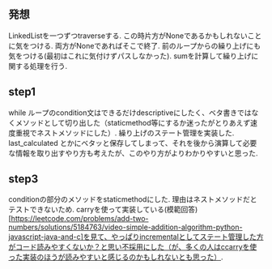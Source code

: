 ## 発想
LinkedListを一つずつtraverseする. この時片方がNoneであるかもしれないことに気をつける. 両方がNoneであればそこで終了. 前のループからの繰り上げにも気をつける(最初はこれに気付けずパスしなかった). sumを計算して繰り上げに関する処理を行う.


## step1

while ループのcondition文はできるだけdescriptiveにしたく、ベタ書きではなくメソッドとして切り出した（staticmethod等にするか迷ったがとりあえず速度重視でネストメソッドにした）. 繰り上げのステート管理を実装した. last_calculated とかにベタッと保存してしまって、それを後から演算して必要な情報を取り出すやり方も考えたが、このやり方がよりわかりやすいと思った.

## step3

conditionの部分のメソッドをstaticmethodにした. 理由はネストメソッドだとテストできないため. 
carryを使って実装している(模範回答)[https://leetcode.com/problems/add-two-numbers/solutions/5184763/video-simple-addition-algorithm-python-javascript-java-and-c]を見て、やっぱりincrementalとしてステート管理した方がコード読みやすくないか？と思い不採用にした（が、多くの人はccarryを使った実装のほうが読みやすいと感じるのかもしれないとも思った）.

